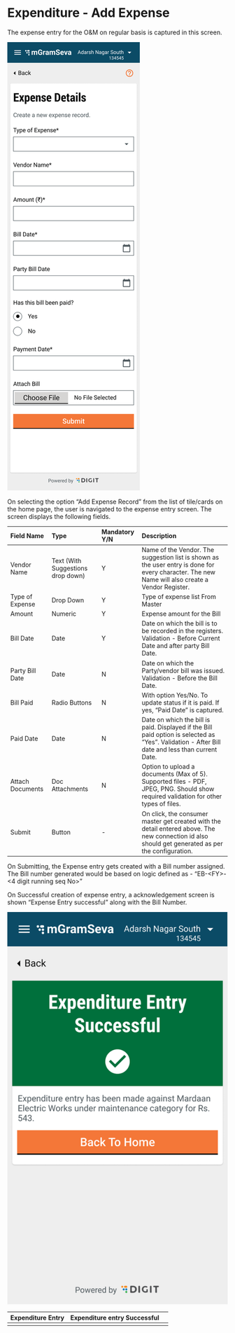 # Expenditure - Add Expense

The expense entry for the O&M on regular basis is captured in this screen.

![](../../../.gitbook/assets/image%20%283%29.png)

On selecting the option “Add Expense Record” from the list of tile/cards on the home page, the user is navigated to the expense entry screen. The screen displays the following fields.

| **Field Name** | **Type** | **Mandatory Y/N** | **Description** |
| :--- | :--- | :--- | :--- |
| Vendor Name | Text \(With Suggestions drop down\) | Y | Name of the Vendor. The suggestion list is shown as the user entry is done for every character. The new Name will also create a Vendor Register. |
| Type of Expense | Drop Down | Y | Type of expense list From Master |
| Amount | Numeric | Y | Expense amount for the Bill |
| Bill Date | Date | Y | Date on which the bill is to be recorded in the registers. Validation - Before Current Date and after party Bill Date. |
| Party Bill Date | Date | N | Date on which the Party/vendor bill was issued. Validation - Before the Bill Date. |
| Bill Paid | Radio Buttons | N | With option Yes/No. To update status if it is paid. If yes, “Paid Date” is captured. |
| Paid Date | Date | N | Date on which the bill is paid. Displayed if the Bill paid option is selected as “Yes”. Validation - After Bill date and less than current Date. |
| Attach Documents | Doc Attachments | N | Option to upload a documents \(Max of 5\). Supported files - PDF, JPEG, PNG. Should show required validation for other types of files. |
| Submit | Button | - | On click, the consumer master get created with the detail entered above. The new connection id also should get generated as per the configuration. |

On Submitting, the Expense entry gets created with a Bill number assigned. The Bill number generated would be based on logic defined as - “EB-&lt;FY&gt;-&lt;4 digit running seq No&gt;”

On Successful creation of expense entry, a acknowledgement screen is shown “Expense Entry successful” along with the Bill Number. 

![](../../../.gitbook/assets/image%20%2851%29.png)



| **Expenditure Entry** | **Expenditure entry Successful** |  |
| :--- | :--- | :--- |
|  |  |  |

